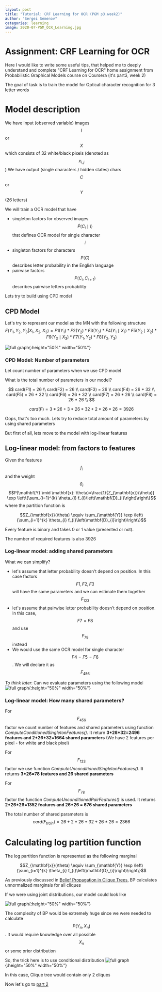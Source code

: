 ```yaml
---
layout: post
title: "Tutorial: CRF Learning for OCR (PGM p3.week2)"
author: "Sergei Semenov"
categories: learning
image: 2020-07-PGM_OCR_Learning.jpg
---
```

# Assignment: CRF Learning for OCR
Here I would like to write some useful tips, that helped me to deeply understand and complete "CRF Learning for OCR" home assignment from Probabilistic Graphical Models course on Coursera (it's part3, week 2)

The goal of task is to train the model for Optical character recognition for 3 letter words

# Model description

We have input (observed variable) images $$I$$ or $$X$$ which consists of 32 white/black pixels (denoted as $$x_{i,j}$$)
We have output (single characters / hidden states) chars $$C$$ or $$Y$$ (26 letters)

We will train a OCR model that have
* singleton factors for observed images $$\widetilde{P}(C_{i} \mid I)$$ that defines OCR model for single character $$i$$
* singleton factors for characters $$P(C)$$ describes letter probability in the English language
* pairwise factors $$P(C_{i}, C_{i+1})$$ describes pairwise letters probability 

Lets try to build using CPD model
##  CPD Model
Let's try to represent our model as the MN with the following structure
$$
F(Y_1, Y_2, Y_3 | X_1, X_2, X_3) = F1(Y_1) * F2(Y_2) * F3(Y_3) * F4(Y_1 \mid X_1) * F5(Y_2 \mid X_2) * F6(Y_3 \mid X_3) * F7 (Y_1, Y_2)* F8 (Y_2, Y_3)
$$

![full graph](https://simonrus.github.io/about/assets/img/2020-07_PGM_p2_week2_drawing1.inkscape.svg "Graph"){:height="50%" width="50%"}

### CPD Model: Number of parameters 
Let count number of parameters when we use CPD model

What is the total number of parameters in our model?

$$
card(F1) = 26 \\
card(F2) = 26 \\
card(F3) = 26 \\
card(F4) = 26 * 32 \\
card(F5) = 26 * 32 \\
card(F6) = 26 * 32 \\
card(F7) = 26 * 26 \\
card(F8) = 26 * 26 \\
$$

$$card(F) = 3 * 26 + 3 * 26 * 32 + 2 * 26 * 26 = 3926$$

Oops, that's too much. Lets try to reduce total amount of parameters by using shared parameters

But first of all, lets move to the model with log-linear features

## Log-linear model: from factors to features
Given the features $$f_{i}$$ and the weight $$\theta_{i}$$
$$P(\mathbf{Y} \mid \mathbf{x}: \theta)=\frac{1}{Z_{\mathbf{x}}(\theta)} \exp \left\{\sum_{i=1}^{k} \theta_{i} f_{i}\left(\mathbf{D}_{i}\right)\right\}$$
where the partition function is 

$$Z_{\mathbf{x}}(\theta) \equiv \sum_{\mathbf{Y}} \exp \left\{\sum_{i=1}^{k} \theta_{i} f_{i}\left(\mathbf{D}_{i}\right)\right\}$$

Every feature is binary and takes 0 or 1 value (presented or not).

The number of required features is also 3926

### Log-linear model: adding shared parameters

What we can simplify? 
* let's assume that letter probability doesn't depend on position. In this case factors $$F1,F2,F3$$ will have the same parameters and we can estimate them together $$F_{123}$$
* let's assume that pairwise letter probability doesn't depend on position. In this case, $$F7 = F8$$ and use $$F_{78}$$ instead
* We would use the same OCR model for single character $$F4 = F5 = F6$$. We will declare it as $$F_{456}$$ 

*To think later*: Can we evaluate parameters using the following model 
![full graph](https://simonrus.github.io/about/assets/img/2020-07_PGM_p2_week2_drawing2.inkscape.svg "Graph"){:height="50%" width="50%"}

### Log-linear model: How many shared parameters?
For $$F_{456}$$ factor we count number of features and shared parameters using function *ComputeConditionedSingletonFeatures()*. 
It return __3\*26\*32=2496 features and 2\*26\*32=1664 shared parameters__ (We have 2 features per pixel - for white and black pixel)

For $$F_{123}$$ factor we use function *ComputeUnconditionedSingletonFeatures()*. It returns __3\*26=78 features and 26 shared parameters__

For $$F_{78}$$ factor the function *ComputeUnconditionedPairFeatures()* is used. It returns __2\*26\*26=1352 features and 26\*26 = 676 shared parameters__

The total number of shared parameters is $$card(F_{train}) = 26 + 2 * 26 * 32 + 26 * 26 = 2366$$

# Calculating log partition function

The log partition function is represented as the following marginal

$$Z_{\mathbf{x}}(\theta) \equiv \sum_{\mathbf{Y}} \exp \left\{\sum_{i=1}^{k} \theta_{i} f_{i}\left(\mathbf{D}_{i}\right)\right\}$$

As previously discussed in [Belief Propagation in Clique Trees](https://simonrus.github.io/about/learning/PGM-p2-w2-BP-In-CliqueTrees.html), BP calculates unnormalized marginals for all cliques

If we were using joint distributions, our model could look like

![full graph](https://simonrus.github.io/about/assets/img/2020-07_PGM_p2_week2_drawing3.inkscape.svg "Graph"){:height="50%" width="50%"}

The complexity of BP would be extremely huge since we were needed to calculate $$P(Y_n, X_n)$$. It would require knowledge over
all possible $$X_n$$ or some prior distribution


So, the trick here is to use conditional distribution
![full graph](https://simonrus.github.io/about/assets/img/2020-07_PGM_p2_week2_drawing4.inkscape.svg "Graph"){:height="50%" width="50%"}

In this case, Clique tree would contain only 2 cliques

Now let's go to [part 2](https://simonrus.github.io/about/learning/2020-07-23-PGM-Tutorial-p3-w2_part2.html)









